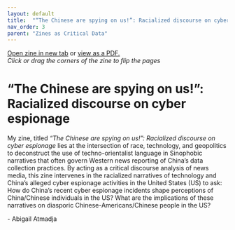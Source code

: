 ```yaml
---
layout: default
title:  "“The Chinese are spying on us!”: Racialized discourse on cyber espionage"
nav_order: 3
parent: "Zines as Critical Data"
---
```


<div class="container">
<div class="flipbook" style="z-index: 7">
<div class="sheet" style="background-image:url(../assets/img/zines/the_chinese_are_spying_on_us/page1.png); background-size: 100% 100%;"></div>
<div class="sheet" style="background-image:url(../assets/img/zines/the_chinese_are_spying_on_us/page2.png); background-size: 100% 100%;"></div>
<div class="sheet" style="background-image:url(../assets/img/zines/the_chinese_are_spying_on_us/page3.png); background-size: 100% 100%;"></div>
<div class="sheet" style="background-image:url(../assets/img/zines/the_chinese_are_spying_on_us/page4.png); background-size: 100% 100%;"></div>
<div class="sheet" style="background-image:url(../assets/img/zines/the_chinese_are_spying_on_us/page5.png); background-size: 100% 100%;"></div>
<div class="sheet" style="background-image:url(../assets/img/zines/the_chinese_are_spying_on_us/page6.png); background-size: 100% 100%;"></div>
<div class="sheet" style="background-image:url(../assets/img/zines/the_chinese_are_spying_on_us/page7.png); background-size: 100% 100%;"></div>
<div class="sheet" style="background-image:url(../assets/img/zines/the_chinese_are_spying_on_us/page8.png); background-size: 100% 100%;"></div>
<div class="sheet" style="background-image:url(../assets/img/zines/the_chinese_are_spying_on_us/page9.png); background-size: 100% 100%;"></div>
<div class="sheet" style="background-image:url(../assets/img/zines/the_chinese_are_spying_on_us/page10.png); background-size: 100% 100%;"></div>
<div class="sheet" style="background-image:url(../assets/img/zines/the_chinese_are_spying_on_us/page11.png); background-size: 100% 100%;"></div>
<div class="sheet" style="background-image:url(../assets/img/zines/the_chinese_are_spying_on_us/page12.png); background-size: 100% 100%;"></div>
<div class="sheet" style="background-image:url(../assets/img/zines/the_chinese_are_spying_on_us/page13.png); background-size: 100% 100%;"></div>
<div class="sheet" style="background-image:url(../assets/img/zines/the_chinese_are_spying_on_us/page14.png); background-size: 100% 100%;"></div>
<div class="sheet" style="background-image:url(../assets/img/zines/the_chinese_are_spying_on_us/page15.png); background-size: 100% 100%;"></div>
<div class="sheet" style="background-image:url(../assets/img/zines/the_chinese_are_spying_on_us/page16.png); background-size: 100% 100%;"></div>
<div class="sheet" style="background-image:url(../assets/img/zines/the_chinese_are_spying_on_us/page17.png); background-size: 100% 100%;"></div>
<div class="sheet" style="background-image:url(../assets/img/zines/the_chinese_are_spying_on_us/page18.png); background-size: 100% 100%;"></div>
<div class="sheet" style="background-image:url(../assets/img/zines/the_chinese_are_spying_on_us/page19.png); background-size: 100% 100%;"></div>
<div class="sheet" style="background-image:url(../assets/img/zines/the_chinese_are_spying_on_us/page20.png); background-size: 100% 100%;"></div>
</div>
</div>

<a href="the-chinese-are-spying-on-us-zine" target="_blank">Open zine in new tab</a> or <a href="../assets/docs/They_Are_Spying_on_Us!.pdf" target="_blank">view as a PDF.</a>  
*Click or drag the corners of the zine to flip the pages*

# “The Chinese are spying on us!”: Racialized discourse on cyber espionage

My zine, titled *“The Chinese are spying on us!”: Racialized discourse on cyber espionage* lies at the intersection of race, technology, and geopolitics to deconstruct the use of techno-orientalist language in Sinophobic narratives that often govern Western news reporting of China’s data collection practices. By acting as a critical discourse analysis of news media, this zine intervenes in the racialized narratives of technology and China’s alleged cyber espionage activities in the United States (US) to ask: How do China’s recent cyber espionage incidents shape perceptions of China/Chinese individuals in the US? What are the implications of these narratives on diasporic Chinese-Americans/Chinese people in the US? 

\- Abigail Atmadja















<script type="text/javascript" src="../turnjs4/extras/jquery.min.1.7.js"></script>
<script type="text/javascript" src="../turnjs4/extras/modernizr.2.5.3.min.js"></script>



<script type="text/javascript">

function loadApp() {
	$('.flipbook').turn({
			width: $('.container').width() ,
			height: $('.container').width()/2*1.54606365,
			elevation: 0,
			gradients: true,
			autoCenter: true
	});
}

yepnope({
	test : Modernizr.csstransforms,
	yep: ['../turnjs4/lib/turn.js'],
	nope: ['../turnjs4/lib/turn.html4.min.js'],
	both: ['../turnjs4/flipbook.css'],
	complete: loadApp
});

$( window ).on( "resize", function() {
  $('.flipbook').turn('size', $('.container').width(), $('.container').width()/2*1.54606365)
} );

</script>
